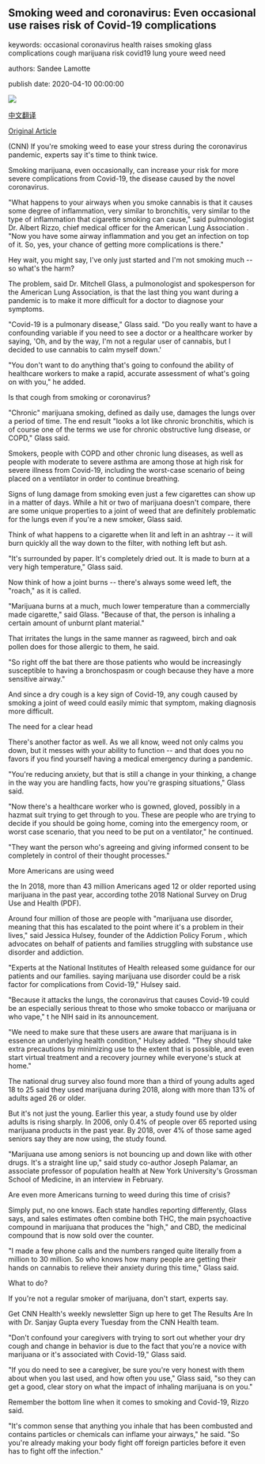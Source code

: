 ## Smoking weed and coronavirus: Even occasional use raises risk of Covid-19 complications

keywords: occasional coronavirus health raises smoking glass complications cough marijuana risk covid19 lung youre weed need

authors: Sandee Lamotte

publish date: 2020-04-10 00:00:00

![](https://cdn.cnn.com/cnnnext/dam/assets/191224132943-cannabis-smoking---stock-super-tease.jpg)

[中文翻译](Smoking%20weed%20and%20coronavirus%3A%20Even%20occasional%20use%20raises%20risk%20of%20Covid-19%20complications_zh.md)

[Original Article](https://edition.cnn.com/2020/04/10/health/smoking-weed-coronavirus-wellness/index.html)

(CNN) If you're smoking weed to ease your stress during the coronavirus pandemic, experts say it's time to think twice.

Smoking marijuana, even occasionally, can increase your risk for more severe complications from Covid-19, the disease caused by the novel coronavirus.

"What happens to your airways when you smoke cannabis is that it causes some degree of inflammation, very similar to bronchitis, very similar to the type of inflammation that cigarette smoking can cause," said pulmonologist Dr. Albert Rizzo, chief medical officer for the American Lung Association . "Now you have some airway inflammation and you get an infection on top of it. So, yes, your chance of getting more complications is there."

Hey wait, you might say, I've only just started and I'm not smoking much -- so what's the harm?

The problem, said Dr. Mitchell Glass, a pulmonologist and spokesperson for the American Lung Association, is that the last thing you want during a pandemic is to make it more difficult for a doctor to diagnose your symptoms.

"Covid-19 is a pulmonary disease," Glass said. "Do you really want to have a confounding variable if you need to see a doctor or a healthcare worker by saying, 'Oh, and by the way, I'm not a regular user of cannabis, but I decided to use cannabis to calm myself down.'

"You don't want to do anything that's going to confound the ability of healthcare workers to make a rapid, accurate assessment of what's going on with you," he added.

Is that cough from smoking or coronavirus?

"Chronic" marijuana smoking, defined as daily use, damages the lungs over a period of time. The end result "looks a lot like chronic bronchitis, which is of course one of the terms we use for chronic obstructive lung disease, or COPD," Glass said.

Smokers, people with COPD and other chronic lung diseases, as well as people with moderate to severe asthma are among those at high risk for severe illness from Covid-19, including the worst-case scenario of being placed on a ventilator in order to continue breathing.

Signs of lung damage from smoking even just a few cigarettes can show up in a matter of days. While a hit or two of marijuana doesn't compare, there are some unique properties to a joint of weed that are definitely problematic for the lungs even if you're a new smoker, Glass said.

Think of what happens to a cigarette when lit and left in an ashtray -- it will burn quickly all the way down to the filter, with nothing left but ash.

"It's surrounded by paper. It's completely dried out. It is made to burn at a very high temperature," Glass said.

Now think of how a joint burns -- there's always some weed left, the "roach," as it is called.

"Marijuana burns at a much, much lower temperature than a commercially made cigarette," said Glass. "Because of that, the person is inhaling a certain amount of unburnt plant material."

That irritates the lungs in the same manner as ragweed, birch and oak pollen does for those allergic to them, he said.

"So right off the bat there are those patients who would be increasingly susceptible to having a bronchospasm or cough because they have a more sensitive airway."

And since a dry cough is a key sign of Covid-19, any cough caused by smoking a joint of weed could easily mimic that symptom, making diagnosis more difficult.

The need for a clear head

There's another factor as well. As we all know, weed not only calms you down, but it messes with your ability to function -- and that does you no favors if you find yourself having a medical emergency during a pandemic.

"You're reducing anxiety, but that is still a change in your thinking, a change in the way you are handling facts, how you're grasping situations," Glass said.

"Now there's a healthcare worker who is gowned, gloved, possibly in a hazmat suit trying to get through to you. These are people who are trying to decide if you should be going home, coming into the emergency room, or worst case scenario, that you need to be put on a ventilator," he continued.

"They want the person who's agreeing and giving informed consent to be completely in control of their thought processes."

More Americans are using weed

the In 2018, more than 43 million Americans aged 12 or older reported using marijuana in the past year, according tothe 2018 National Survey on Drug Use and Health (PDF).

Around four million of those are people with "marijuana use disorder, meaning that this has escalated to the point where it's a problem in their lives," said Jessica Hulsey, founder of the Addiction Policy Forum , which advocates on behalf of patients and families struggling with substance use disorder and addiction.

"Experts at the National Institutes of Health released some guidance for our patients and our families. saying marijuana use disorder could be a risk factor for complications from Covid-19," Hulsey said.

"Because it attacks the lungs, the coronavirus that causes Covid-19 could be an especially serious threat to those who smoke tobacco or marijuana or who vape," t he NIH said in its announcement.

"We need to make sure that these users are aware that marijuana is in essence an underlying health condition," Hulsey added. "They should take extra precautions by minimizing use to the extent that is possible, and even start virtual treatment and a recovery journey while everyone's stuck at home."

The national drug survey also found more than a third of young adults aged 18 to 25 said they used marijuana during 2018, along with more than 13% of adults aged 26 or older.

But it's not just the young. Earlier this year, a study found use by older adults is rising sharply. In 2006, only 0.4% of people over 65 reported using marijuana products in the past year. By 2018, over 4% of those same aged seniors say they are now using, the study found.

"Marijuana use among seniors is not bouncing up and down like with other drugs. It's a straight line up," said study co-author Joseph Palamar, an associate professor of population health at New York University's Grossman School of Medicine, in an interview in February.

Are even more Americans turning to weed during this time of crisis?

Simply put, no one knows. Each state handles reporting differently, Glass says, and sales estimates often combine both THC, the main psychoactive compound in marijuana that produces the "high," and CBD, the medicinal compound that is now sold over the counter.

"I made a few phone calls and the numbers ranged quite literally from a million to 30 million. So who knows how many people are getting their hands on cannabis to relieve their anxiety during this time," Glass said.

What to do?

If you're not a regular smoker of marijuana, don't start, experts say.

Get CNN Health's weekly newsletter Sign up here to get The Results Are In with Dr. Sanjay Gupta every Tuesday from the CNN Health team.

"Don't confound your caregivers with trying to sort out whether your dry cough and change in behavior is due to the fact that you're a novice with marijuana or it's associated with Covid-19," Glass said.

"If you do need to see a caregiver, be sure you're very honest with them about when you last used, and how often you use," Glass said, "so they can get a good, clear story on what the impact of inhaling marijuana is on you."

Remember the bottom line when it comes to smoking and Covid-19, Rizzo said.

"It's common sense that anything you inhale that has been combusted and contains particles or chemicals can inflame your airways," he said. "So you're already making your body fight off foreign particles before it even has to fight off the infection."